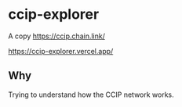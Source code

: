 # ccip-explorer
A copy https://ccip.chain.link/

https://ccip-explorer.vercel.app/

## Why
Trying to understand how the CCIP network works.
